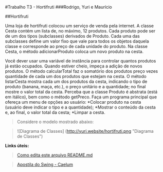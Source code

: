 #Trabalho T3 - Hortifruti
###Rodrigo, Yuri e Maurício

##Hortifruti

Uma loja de hortifruti colocou um serviço de venda pela internet.
A classe Cesta contém um lista de, no máximo, 12 produtos.
Cada produto pode ser de um dos tipos (subclasses) derivados de Produto.
Cada uma das subclasses define um valor fixo que vale para todos os objetos daquela classe e corresponde ao preço de cada unidade do produto.
Na classe Cesta, o método adicionarProduto coloca um novo produto na cesta.

Você dever usar uma variável de instância para controlar quantos produtos já estão ocupados.
Quando estiver cheio, impeça a adição de novos produtos.
O método calcularTotal faz o somatório dos produtos preço vezes quantidade de cada um dos produtos que estejam na cesta.
O método listarCesta mostra cada um dos produtos da cesta, indicando o tipo de produto (banana, maça, etc.), o preço unitário e a quantidade; no final mostre o valor total da cesta.
Perceba que a classe Produto é abstrata (está em itálico), bem como o método getPreco.
Faça um programa principal que ofereça um menu de opções ao usuário:
      *Colocar produto na cesta (usuário deve indicar o tipo e a quantidade);
      *Mostrar o conteúdo da cesta e, ao final, o valor total da cesta;
      *Limpar a cesta.
      
> Considere o modelo mostrado abaixo:

> ![Diagrama de Classes] (http://yuri.website/hortifruti.png "Diagrama de Classes")

**Links úteis:**

> [Como edita este arquivo README.md]( http://pichiliani.com.br/2015/09/como-fazer-um-bom-readme-para-o-seu-github/ "Como fazer um bom README para o seu git")

> [Apostila do Swing - Caelum]( http://www.caelum.com.br/apostila-java-testes-xml-design-patterns/ "Apostila Swing Caelum")
